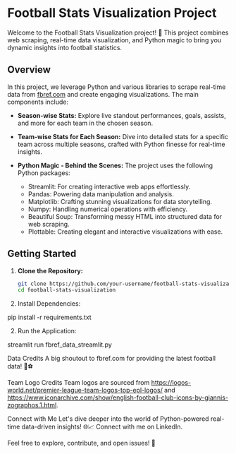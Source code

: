 # Football Stats Visualization Project

Welcome to the Football Stats Visualization project! 🚀 This project combines web scraping, real-time data visualization, and Python magic to bring you dynamic insights into football statistics.

## Overview

In this project, we leverage Python and various libraries to scrape real-time data from [fbref.com](insert_fbref_link_here) and create engaging visualizations. The main components include:

- **Season-wise Stats:** Explore live standout performances, goals, assists, and more for each team in the chosen season.

- **Team-wise Stats for Each Season:** Dive into detailed stats for a specific team across multiple seasons, crafted with Python finesse for real-time insights.

- **Python Magic - Behind the Scenes:** The project uses the following Python packages:
  - Streamlit: For creating interactive web apps effortlessly.
  - Pandas: Powering data manipulation and analysis.
  - Matplotlib: Crafting stunning visualizations for data storytelling.
  - Numpy: Handling numerical operations with efficiency.
  - Beautiful Soup: Transforming messy HTML into structured data for web scraping.
  - Plottable: Creating elegant and interactive visualizations with ease.

## Getting Started

1. **Clone the Repository:**
   ```bash
   git clone https://github.com/your-username/football-stats-visualization.git
   cd football-stats-visualization

1. Install Dependencies:

pip install -r requirements.txt


2. Run the Application:

streamlit run fbref_data_streamlit.py

Data Credits
A big shoutout to fbref.com for providing the latest football data! 🙏⚽️

Team Logo Credits
Team logos are sourced from https://logos-world.net/premier-league-team-logos-top-epl-logos/  and https://www.iconarchive.com/show/english-football-club-icons-by-giannis-zographos.1.html.

Connect with Me
Let's dive deeper into the world of Python-powered real-time data-driven insights! 🌐📈 Connect with me on LinkedIn.

Feel free to explore, contribute, and open issues! 🚀

